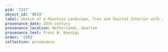 ```yaml
---
pid: '7217'
object_id: '9819'
label: Sketch of a Mountain Landscape, Tree and Vaulted Interior with a Wall Clock
provenance_date: 20th century
provenance_location: Netherlands, Haarlem
provenance_text: Franz W. Koenigs
order: '2503'
collection: provenance
---
```

